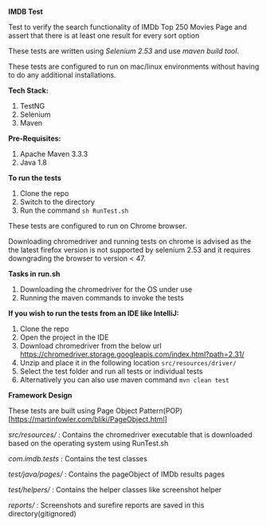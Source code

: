 **IMDB Test**

Test to verify the search functionality of IMDb Top 250 Movies Page and assert that there is at least one result for every sort option

These tests are written using _Selenium 2.53_ and use _maven build tool_.

These tests are configured to run on mac/linux environments without having to do any additional installations. 

**Tech Stack:**
1. TestNG
2. Selenium
3. Maven

**Pre-Requisites:**

1. Apache Maven 3.3.3
2. Java 1.8

**To run the tests**

1. Clone the repo
2. Switch to the directory
3. Run the command
`sh RunTest.sh`

These tests are configured to run on Chrome browser.

Downloading chromedriver and running tests on chrome is advised as the the latest firefox version is not supported by selenium 2.53 and it requires downgrading the browser to version < 47.


**Tasks in run.sh**

1. Downloading the chromedriver for the OS under use
2. Running the maven commands to invoke the tests


**If you wish to run the tests from an IDE like IntelliJ:**
1. Clone the repo
2. Open the project in the IDE
3. Download chromedriver from the below url https://chromedriver.storage.googleapis.com/index.html?path=2.31/
4. Unzip and place it in the following location
`src/resources/driver/`
5. Select the test folder and run all tests or individual tests
6. Alternatively you can also use maven command `mvn clean test`


**Framework Design**

These tests are built using Page Object Pattern(POP) [https://martinfowler.com/bliki/PageObject.html]

_src/resources/_  : Contains the chromedriver executable that is downloaded based on the operating system using RunTest.sh

_com.imdb.tests_ : Contains the test classes

_test/java/pages/_  : Contains the pageObject of IMDb results pages

_test/helpers/_  : Contains the helper classes like screenshot helper

_reports/_  : Screenshots and surefire reports are saved in this directory(gitignored)


